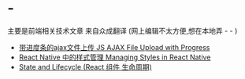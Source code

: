 # -
主要是前端相关技术文章 来自众成翻译 (网上编辑不太方便,想在本地弄 - - )

* [带进度条的ajax文件上传 JS AJAX File Upload with Progress](https://github.com/ss707494/-translate-/blob/master/zcfy/JS%20AJAX%20File%20Upload%20with%20Progress.md)
* [React Native 中的样式管理 Managing Styles in React Native](https://github.com/ss707494/-translate-/blob/master/zcfy/Managing%20Styles%20in%20React%20Native.md)
* [State and Lifecycle (React 组件 生命周期)](https://github.com/ss707494/-translate-/blob/master/zcfy/ReactDoc-state-and-lifecycle.md)

